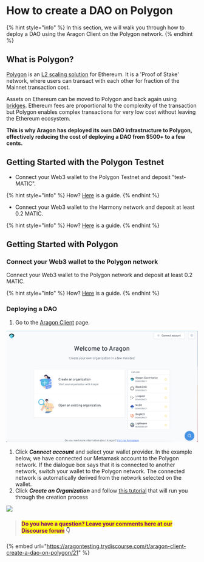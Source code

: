 # How to create a DAO on Polygon

{% hint style="info" %}
In this section, we will walk you through how to deploy a DAO using the Aragon Client on the Polygon network.&#x20;
{% endhint %}

## What is Polygon?

[Polygon](https://polygon.technology) is an [L2 scaling solution](https://ethereum.org/en/developers/docs/scaling/layer-2-rollups/) for Ethereum. It is a 'Proof of Stake' network, where users can transact with each other for fraction of the Mainnet transaction cost.&#x20;

Assets on Ethereum can be moved to Polygon and back again using [bridges](https://support.opensea.io/hc/en-us/articles/1500012881642-How-do-I-transfer-ETH-from-Ethereum-to-Polygon-). Ethereum fees are proportional to the complexity of the transaction but Polygon enables complex transactions for very low cost without leaving the Ethereum ecosystem.&#x20;

**This is why Aragon has deployed its own DAO infrastructure to Polygon, effectively reducing the cost of deploying a DAO from $500+ to a few cents.**

## Getting Started with the Polygon Testnet

* Connect your Web3 wallet to the Polygon Testnet and deposit "test-MATIC".

{% hint style="info" %}
How? [Here](../set-up-metamask/getting-started-with-mumbai-testnet.md) is a guide.&#x20;
{% endhint %}

* Connect your Web3 wallet to the Harmony network and deposit at least 0.2 MATIC.

{% hint style="info" %}
How? [Here](../set-up-metamask/getting-started-with-harmony.md) is a guide.&#x20;
{% endhint %}

## Getting Started with Polygon

### **Connect your Web3 wallet to the Polygon network**

Connect your Web3 wallet to the Polygon network and deposit at least 0.2 MATIC.&#x20;

{% hint style="info" %}
How? [Here](../set-up-metamask/getting-started-with-polygon.md) is a guide.&#x20;
{% endhint %}

### Deploying a DAO

1. Go to the [Aragon Client](https://client.aragon.org/#/) page.

![](<../../../.gitbook/assets/file-WwpvtTSvLt (2).png>)

1. Click _**Connect account**_ and select your wallet provider. In the example below, we have connected our Metamask account to the Polygon network. If the dialogue box says that it is connected to another network, switch your wallet to the Polygon network. The connected network is automatically derived from the network selected on the wallet.
2. Click _**Create an Organization**_ and follow [this tutorial](how-to-create-a-dao-using-aragon-client/) that will run you through the creation process

![](https://d33v4339jhl8k0.cloudfront.net/docs/assets/5c98a4fe0428633d2cf3fcf7/images/6139f3ebd3b029285070f569/file-MSqrvMAds0.png)

> #### <mark style="color:purple;">Do you have a question? Leave your comments here at our Discourse forum</mark> 👇

{% embed url="https://aragontesting.trydiscourse.com/t/aragon-client-create-a-dao-on-polygon/21" %}

